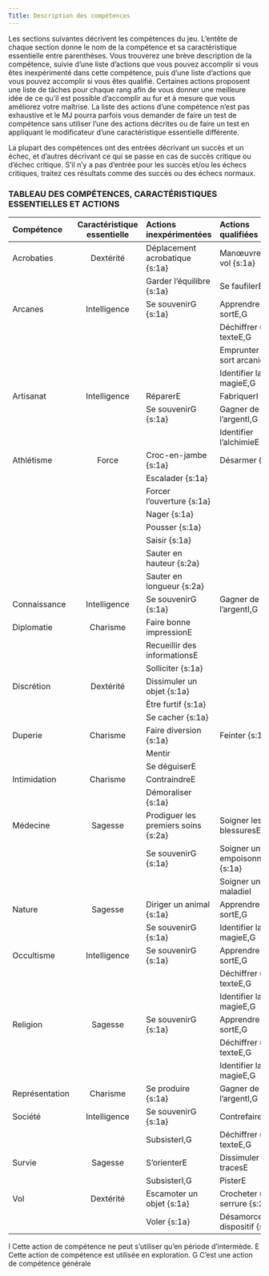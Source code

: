 ```yaml
---
Title: Description des compétences
---
```

Les sections suivantes décrivent les compétences du jeu. L’entête de chaque section donne le nom de la compétence et sa caractéristique essentielle entre parenthèses. Vous trouverez une brève description de la compétence, suivie d’une liste d’actions que vous pouvez accomplir si vous êtes inexpérimenté dans cette compétence, puis d’une liste d’actions que vous pouvez accomplir si vous êtes qualifié. Certaines actions proposent une liste de tâches pour chaque rang afin de vous donner une meilleure idée de ce qu’il est possible d’accomplir au fur et à mesure que vous améliorez votre maîtrise. La liste des actions d’une compétence n’est pas exhaustive et le MJ pourra parfois vous 
demander de faire un test de compétence sans utiliser l’une des actions décrites ou de faire un test en appliquant le modificateur d’une caractéristique essentielle différente.

La plupart des compétences ont des entrées décrivant un succès et un échec, et d’autres décrivant ce qui se passe en cas de succès critique ou d’échec critique. S’il n’y a pas d’entrée pour les succès et/ou les échecs critiques, traitez ces résultats comme des succès ou des échecs normaux.

### TABLEAU DES COMPÉTENCES, CARACTÉRISTIQUES ESSENTIELLES ET ACTIONS
| Compétence | Caractéristique essentielle | Actions inexpérimentées | Actions qualifiées |
|:-----------|:---------------------------:|:------------------------|:-------------------|
| Acrobaties |  Dextérité | Déplacement acrobatique {s:1a} | Manœuvrer en vol {s:1a}
|    |   | Garder l’équilibre {s:1a} | Se faufilerE
| Arcanes | Intelligence | Se souvenirG {s:1a} | Apprendre un sortE,G
| | | | Déchiffrer un texteE,G
| | | | Emprunter un sort arcaniqueE
| | | | Identifier la magieE,G
| Artisanat | Intelligence | RéparerE | FabriquerI
| | | Se souvenirG {s:1a} | Gagner de l’argentI,G
| | | | Identifier l’alchimieE
| Athlétisme | Force | Croc-en-jambe {s:1a} | Désarmer {s:1a}
| | | Escalader {s:1a}
| | | Forcer l’ouverture {s:1a}
| | | Nager {s:1a}
| | | Pousser {s:1a}
| | | Saisir {s:1a}
| | | Sauter en hauteur {s:2a}
| | | Sauter en longueur {s:2a}
| Connaissance | Intelligence | Se souvenirG {s:1a} | Gagner de l’argentI,G
| Diplomatie | Charisme | Faire bonne impressionE
| | | Recueillir des informationsE
| | | Solliciter {s:1a}
| Discrétion | Dextérité | Dissimuler un objet {s:1a}
| | | Être furtif {s:1a}
| | | Se cacher {s:1a}
| Duperie | Charisme | Faire diversion {s:1a} | Feinter {s:1a}
| | | Mentir
| | | Se déguiserE
| Intimidation | Charisme | ContraindreE
| | | Démoraliser {s:1a}
| Médecine | Sagesse | Prodiguer les premiers soins {s:2a} | Soigner les blessuresE
| | | Se souvenirG {s:1a} | Soigner un empoisonnement {s:1a}
| | | | Soigner une maladieI
| Nature | Sagesse | Diriger un animal {s:1a} | Apprendre un sortE,G
| | | Se souvenirG {s:1a} | Identifier la magieE,G
| Occultisme | Intelligence | Se souvenirG {s:1a} | Apprendre un sortE,G
| | | | Déchiffrer un texteE,G
| | | | Identifier la magieE,G
| Religion | Sagesse | Se souvenirG {s:1a} | Apprendre un sortE,G
| | | | Déchiffrer un texteE,G
| | | | Identifier la magieE,G
| Représentation |  Charisme |  Se produire {s:1a} |  Gagner de l’argentI,G
| Société | Intelligence | Se souvenirG {s:1a} | ContrefaireI
| | | SubsisterI,G | Déchiffrer un texteE,G
| Survie | Sagesse | S’orienterE | Dissimuler des tracesE
| | | SubsisterI,G | PisterE
| Vol | Dextérité | Escamoter un objet {s:1a} | Crocheter une serrure {s:2a}
| | | Voler {s:1a} | Désamorcer un dispositif {s:2a}

I Cette action de compétence ne peut s’utiliser qu’en période d’intermède.
E Cette action de compétence est utilisée en exploration.
G C’est une action de compétence générale